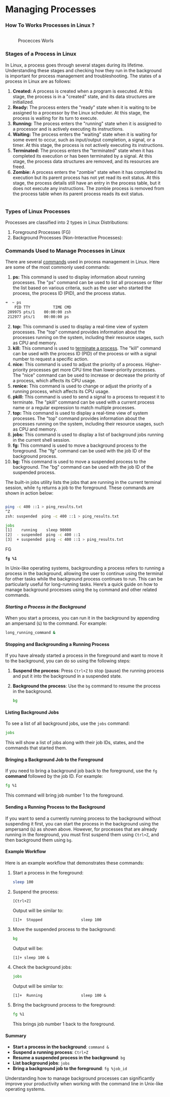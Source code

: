 # Managing Processes



### How To  Works Processes in Linux ?

<figure><img src="../../.gitbook/assets/image (15) (1).png" alt=""><figcaption><p>Procecces Worls</p></figcaption></figure>

### Stages of a Process in Linux <a href="#id00" id="id00"></a>

In Linux, a process goes through several stages during its lifetime. Understanding these stages and checking how they run in the background is important for process management and troubleshooting. The states of a process in Linux are as follows:

1. **Created:** A process is created when a program is executed. At this stage, the process is in a "created" state, and its data structures are initialized.
2. **Ready:** The process enters the "ready" state when it is waiting to be assigned to a processor by the Linux scheduler. At this stage, the process is waiting for its turn to execute.
3. **Running:** The process enters the "running" state when it is assigned to a processor and is actively executing its instructions.
4. **Waiting:** The process enters the "waiting" state when it is waiting for some event to occur, such as input/output completion, a signal, or a timer. At this stage, the process is not actively executing its instructions.
5. **Terminated:** The process enters the "terminated" state when it has completed its execution or has been terminated by a signal. At this stage, the process data structures are removed, and its resources are freed.
6. **Zombie:** A process enters the "zombie" state when it has completed its execution but its parent process has not yet read its exit status. At this stage, the process details still have an entry in the process table, but it does not execute any instructions. The zombie process is removed from the process table when its parent process reads its exit status.

<figure><img src="../../.gitbook/assets/image (9) (1) (1) (1) (1).png" alt=""><figcaption></figcaption></figure>

### Types of Linux Processes <a href="#types-of-linux-processes" id="types-of-linux-processes"></a>

Processes are classified into 2 types in Linux Distributions:

1. Foreground Processes (FG)
2. Background Processes (Non-Interactive Processes):

### Commands Used to Manage Processes in Linux <a href="#id40" id="id40"></a>

There are several [commands](https://unstop.com/blog/linux-commands) used in process management in Linux. Here are some of the most commonly used commands:



1. **ps:** This command is used to display information about running processes. The "ps" command can be used to list all processes or filter the list based on various criteria, such as the user who started the process, the process ID (PID), and the process status.   &#x20;

```bash
➜  ~ ps 
    PID TTY          TIME CMD
 209975 pts/1    00:00:00 zsh
 212977 pts/1    00:00:00 ps

```

2. **top:** This command is used to display a real-time view of system processes. The "top" command provides information about the processes running on the system, including their resource usages, such as CPU and memory.
3. **kill:** This command is used to [terminate a process](https://unstop.com/blog/kill-process-linux). The "kill" command can be used with the process ID (PID) of the process or with a signal number to request a specific action.
4. **nice:** This command is used to adjust the priority of a process. Higher-priority processes get more CPU time than lower-priority processes. The "nice" command can be used to increase or decrease the priority of a process, which affects its CPU usage.
5. **renice:** This command is used to change or adjust the priority of a running process, which affects its CPU usage.
6. **pkill:** This command is used to send a signal to a process to request it to terminate. The "pkill" command can be used with a current process name or a regular expression to match multiple processes.
7. **top:** This command is used to display a real-time view of system processes. The "top" command provides information about the processes running on the system, including their resource usages, such as CPU and memory.
8. **jobs:** This command is used to display a list of background jobs running in the current shell session.
9. **fg:** This command is used to move a background process to the foreground. The "fg" command can be used with the job ID of the background process.
10. **bg:** This command is used to move a suspended process to the background. The "bg" command can be used with the job ID of the suspended process.

The built-in jobs utility lists the jobs that are running in the current terminal session, while `fg` returns a job to the foreground. These commands are shown in action below:

<figure><img src="../../.gitbook/assets/image (10) (1) (1) (1).png" alt=""><figcaption></figcaption></figure>

```bash
ping -c 400 ::1 > ping_results.txt
^Z
zsh: suspended  ping -c 400 ::1 > ping_results.txt
```

```bash
jobs 
[1]    running    sleep 90000
[2]  - suspended  ping -c 400 ::1
[3]  + suspended  ping -c 400 ::1 > ping_results.txt

```

FG

<pre class="language-bash"><code class="lang-bash"><strong>fg %1
</strong></code></pre>

In Unix-like operating systems, backgrounding a process refers to running a process in the background, allowing the user to continue using the terminal for other tasks while the background process continues to run. This can be particularly useful for long-running tasks. Here’s a quick guide on how to manage background processes using the `bg` command and other related commands.

#### _Starting a Process in the Background_

When you start a process, you can run it in the background by appending an ampersand (`&`) to the command. For example:

```sh
long_running_command &
```

#### Stopping and Backgrounding a Running Process

If you have already started a process in the foreground and want to move it to the background, you can do so using the following steps:

1. **Suspend the process**: Press `Ctrl+Z` to stop (pause) the running process and put it into the background in a suspended state.
2.  **Background the process**: Use the `bg` command to resume the process in the background.

    ```sh
    bg
    ```

#### Listing Background Jobs

To see a list of all background jobs, use the `jobs` command:

```sh
jobs
```

This will show a list of jobs along with their job IDs, states, and the commands that started them.

#### Bringing a Background Job to the Foreground

If you need to bring a background job back to the foreground, use the `fg` **command** followed by the job ID. For example:

```sh
fg %1
```

This command will bring job number 1 to the foreground.

#### Sending a Running Process to the Background

If you want to send a currently running process to the background without suspending it first, you can start the process in the background using the ampersand (`&`) as shown above. However, for processes that are already running in the foreground, you must first suspend them using `Ctrl+Z`, and then background them using `bg`.

#### Example Workflow

Here is an example workflow that demonstrates these commands:

1.  Start a process in the foreground:

    ```sh
    sleep 100
    ```
2.  Suspend the process:

    ```sh
    [Ctrl+Z]
    ```

    Output will be similar to:

    ```
    [1]+  Stopped                 sleep 100
    ```
3.  Move the suspended process to the background:

    ```sh
    bg
    ```

    Output will be:

    ```
    [1]+ sleep 100 &
    ```
4.  Check the background jobs:

    ```sh
    jobs
    ```

    Output will be similar to:

    ```
    [1]+  Running                 sleep 100 &
    ```
5.  Bring the background process to the foreground:

    ```sh
    fg %1
    ```

    This brings job number 1 back to the foreground.

#### Summary

* **Start a process in the background**: `command &`
* **Suspend a running process**: `Ctrl+Z`
* **Resume a suspended process in the background**: `bg`
* **List background jobs**: `jobs`
* **Bring a background job to the foreground**: `fg %job_id`

Understanding how to manage background processes can significantly improve your productivity when working with the command line in Unix-like operating systems.

